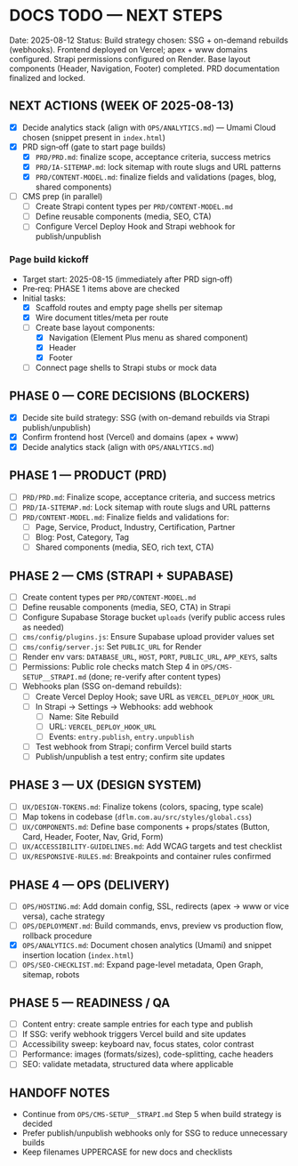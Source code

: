 # DOCS TODO — NEXT STEPS

Date: 2025-08-12
Status: Build strategy chosen: SSG + on-demand rebuilds (webhooks). Frontend deployed on Vercel; apex + www domains configured. Strapi permissions configured on Render. Base layout components (Header, Navigation, Footer) completed. PRD documentation finalized and locked.

## NEXT ACTIONS (WEEK OF 2025-08-13)
- [x] Decide analytics stack (align with `OPS/ANALYTICS.md`) — Umami Cloud chosen (snippet present in `index.html`)
- [x] PRD sign‑off (gate to start page builds)
  - [x] `PRD/PRD.md`: finalize scope, acceptance criteria, success metrics
  - [x] `PRD/IA-SITEMAP.md`: lock sitemap with route slugs and URL patterns
  - [x] `PRD/CONTENT-MODEL.md`: finalize fields and validations (pages, blog, shared components)
- [ ] CMS prep (in parallel)
  - [ ] Create Strapi content types per `PRD/CONTENT-MODEL.md`
  - [ ] Define reusable components (media, SEO, CTA)
  - [ ] Configure Vercel Deploy Hook and Strapi webhook for publish/unpublish

### Page build kickoff
- Target start: 2025-08-15 (immediately after PRD sign‑off)
- Pre‑req: PHASE 1 items above are checked
- Initial tasks:
  - [x] Scaffold routes and empty page shells per sitemap
  - [x] Wire document titles/meta per route
  - [ ] Create base layout components:
    - [x] Navigation (Element Plus menu as shared component)
    - [x] Header
    - [x] Footer
  - [ ] Connect page shells to Strapi stubs or mock data

## PHASE 0 — CORE DECISIONS (BLOCKERS)
- [x] Decide site build strategy: SSG (with on-demand rebuilds via Strapi publish/unpublish)
- [x] Confirm frontend host (Vercel) and domains (apex + www)
- [x] Decide analytics stack (align with `OPS/ANALYTICS.md`)

## PHASE 1 — PRODUCT (PRD)
- [ ] `PRD/PRD.md`: Finalize scope, acceptance criteria, and success metrics
- [ ] `PRD/IA-SITEMAP.md`: Lock sitemap with route slugs and URL patterns
- [ ] `PRD/CONTENT-MODEL.md`: Finalize fields and validations for:
  - [ ] Page, Service, Product, Industry, Certification, Partner
  - [ ] Blog: Post, Category, Tag
  - [ ] Shared components (media, SEO, rich text, CTA)

## PHASE 2 — CMS (STRAPI + SUPABASE)
- [ ] Create content types per `PRD/CONTENT-MODEL.md`
- [ ] Define reusable components (media, SEO, CTA) in Strapi
- [ ] Configure Supabase Storage bucket `uploads` (verify public access rules as needed)
- [ ] `cms/config/plugins.js`: Ensure Supabase upload provider values set
- [ ] `cms/config/server.js`: Set `PUBLIC_URL` for Render
- [ ] Render env vars: `DATABASE_URL`, `HOST`, `PORT`, `PUBLIC_URL`, `APP_KEYS`, salts
- [ ] Permissions: Public role checks match Step 4 in `OPS/CMS-SETUP__STRAPI.md` (done; re-verify after content types)
- [ ] Webhooks plan (SSG on-demand rebuilds):
  - [ ] Create Vercel Deploy Hook; save URL as `VERCEL_DEPLOY_HOOK_URL`
  - [ ] In Strapi → Settings → Webhooks: add webhook
    - [ ] Name: Site Rebuild
    - [ ] URL: `VERCEL_DEPLOY_HOOK_URL`
    - [ ] Events: `entry.publish`, `entry.unpublish`
  - [ ] Test webhook from Strapi; confirm Vercel build starts
  - [ ] Publish/unpublish a test entry; confirm site updates

## PHASE 3 — UX (DESIGN SYSTEM)
- [ ] `UX/DESIGN-TOKENS.md`: Finalize tokens (colors, spacing, type scale)
- [ ] Map tokens in codebase (`dflm.com.au/src/styles/global.css`)
- [ ] `UX/COMPONENTS.md`: Define base components + props/states (Button, Card, Header, Footer, Nav, Grid, Form)
- [ ] `UX/ACCESSIBILITY-GUIDELINES.md`: Add WCAG targets and test checklist
- [ ] `UX/RESPONSIVE-RULES.md`: Breakpoints and container rules confirmed

## PHASE 4 — OPS (DELIVERY)
- [ ] `OPS/HOSTING.md`: Add domain config, SSL, redirects (apex → www or vice versa), cache strategy
- [ ] `OPS/DEPLOYMENT.md`: Build commands, envs, preview vs production flow, rollback procedure
- [x] `OPS/ANALYTICS.md`: Document chosen analytics (Umami) and snippet insertion location (`index.html`)
- [ ] `OPS/SEO-CHECKLIST.md`: Expand page-level metadata, Open Graph, sitemap, robots

## PHASE 5 — READINESS / QA
- [ ] Content entry: create sample entries for each type and publish
- [ ] If SSG: verify webhook triggers Vercel build and site updates
- [ ] Accessibility sweep: keyboard nav, focus states, color contrast
- [ ] Performance: images (formats/sizes), code-splitting, cache headers
- [ ] SEO: validate metadata, structured data where applicable

## HANDOFF NOTES
- Continue from `OPS/CMS-SETUP__STRAPI.md` Step 5 when build strategy is decided
- Prefer publish/unpublish webhooks only for SSG to reduce unnecessary builds
- Keep filenames UPPERCASE for new docs and checklists 